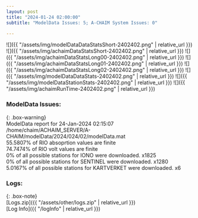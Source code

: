 ```yaml
---
layout: post
title: "2024-01-24 02:00:00"
subtitle: "ModelData Issues: 5; A-CHAIM System Issues: 0"

---
```


![]({{ "/assets/img/modelDataDataStatsShort-2402402.png" | relative_url }})
![]({{ "/assets/img/achaimDataStatsShort-2402402.png" | relative_url }})
![]({{ "/assets/img/achaimDataStatsLong00-2402402.png" | relative_url }})
![]({{ "/assets/img/achaimDataStatsLong01-2402402.png" | relative_url }})
![]({{ "/assets/img/achaimDataStatsLong02-2402402.png" | relative_url }})
![]({{ "/assets/img/modelDataDataStats-2402402.png" | relative_url }})
![]({{ "/assets/img/modelDataStationStats-2402402.png" | relative_url }})
![]({{ "/assets/img/achaimRunTime-2402402.png" | relative_url }})


### ModelData Issues:  
  
{: .box-warning}  
 ModelData report for 24-Jan-2024 02:15:07   
 /home/chaim/ACHAIM_SERVER/A-CHAIM/modelData/2024/024/02/modelData.mat   
 55.5807% of RIO absoprtion values are finite   
 74.7474% of RIO volt values are finite   
 0% of all possible stations for IONO were downloaded. x1825   
 0% of all possible stations for SENTINEL were downloaded. x1280   
 5.0167% of all possible stations for KARTVERKET were downloaded. x6   
  


### Logs:  
  
{: .box-note}  
[Logs.zip]({{ "/assets/other/logs.zip" | relative_url }})  
[Log Info]({{ "/logInfo" | relative_url }})  
